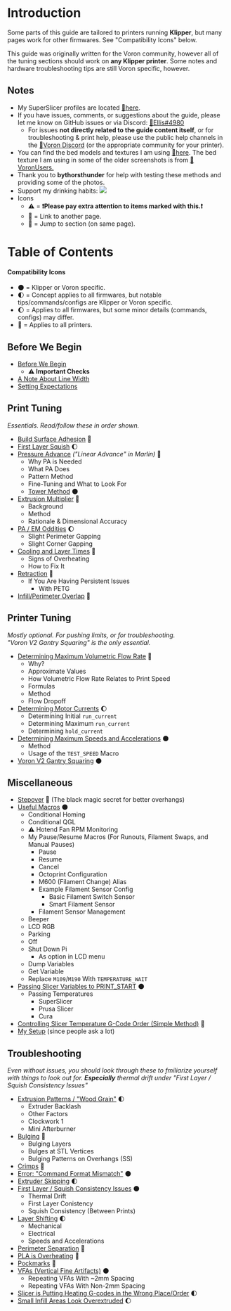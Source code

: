 # Introduction

Some parts of this guide are tailored to printers running **Klipper**, but many pages work for other firmwares. See "Compatibility Icons" below.

This guide was originally written for the Voron community, however all of the tuning sections should work on **any Klipper printer**. Some notes and hardware troubleshooting tips are still Voron specific, however.
## Notes

- My SuperSlicer profiles are located [:page_facing_up:here](https://github.com/AndrewEllis93/Ellis-SuperSlicer-Profiles).
- If you have issues, comments, or suggestions about the guide, please let me know on GitHub issues or via Discord: [:page_facing_up:Ellis#4980](https://discordapp.com/users/207622442842062849)
    - For issues **not directly related to the guide content itself**, or for troubleshooting & print help, please use the public help channels in the [:page_facing_up:Voron Discord](https://discord.gg/voron) (or the appropriate community for your printer). 
- You can find the bed models and textures I am using [:page_facing_up:here](https://github.com/VoronDesign/Voron-Extras/tree/main/Bed_Models). The bed texture I am using in some of the older screenshots is from [:page_facing_up:VoronUsers.](https://github.com/VoronDesign/VoronUsers/tree/master/slicer_configurations/PrusaSlicer/hartk1213/V0/Bed_Shape) 
- Thank you to **bythorsthunder** for help with testing these methods and providing some of the photos.
- Support my drinking habits:
[![](https://www.paypalobjects.com/en_US/i/btn/btn_donate_LG.gif)](https://www.paypal.com/paypalme/AndrewEllis93)
- Icons
    - :warning: = **:exclamation:Please pay extra attention to items marked with this.:exclamation:**
    - :page_facing_up: = Link to another page.
    - :pushpin: = Jump to section (on same page).


# Table of Contents
#### Compatibility Icons
- :new_moon: = Klipper or Voron specific.
- :first_quarter_moon: = Concept applies to all firmwares, but notable tips/commands/configs are Klipper or Voron specific.
- :waxing_gibbous_moon: = Applies to all firmwares, but some minor details (commands, configs) may differ.
- :full_moon_with_face: = Applies to all printers.

## **Before We Begin**
- [Before We Begin](/articles/before_we_begin.md)
    - **:warning: Important Checks**
- [A Note About Line Width](/articles/a_note_about_line_width.md)
- [Setting Expectations](/articles/setting_expectations.md)

## **Print Tuning** 
*Essentials. Read/follow these in order shown.*
- [Build Surface Adhesion](/articles/build_surface_adhesion.md) :full_moon_with_face:
- [First Layer Squish](/articles/first_layer_squish.md) :waxing_gibbous_moon:
- [Pressure Advance](/articles/pressure_advance.md) *("Linear Advance" in Marlin)* :full_moon_with_face:
    - Why PA is Needed
    - What PA Does
    - Pattern Method
    - Fine-Tuning and What to Look For
    - [Tower Method](/articles/pressure_advance_tower_method.md) :new_moon:
- [Extrusion Multiplier](/articles/extrusion_multiplier.md) :full_moon_with_face:
    - Background 
    - Method
    - Rationale & Dimensional Accuracy
- [PA / EM Oddities](/articles/pa_em_oddities.md) :waxing_gibbous_moon:
    - Slight Perimeter Gapping
    - Slight Corner Gapping
- [Cooling and Layer Times](/articles/cooling_and_layer_times.md) :full_moon_with_face:
    - Signs of Overheating
    - How to Fix It
- [Retraction](/articles/retraction.md) :full_moon_with_face:
    - If You Are Having Persistent Issues
        - With PETG
- [Infill/Perimeter Overlap](/articles/infill_perimeter_overlap.md) :full_moon_with_face:

## **Printer Tuning**
*Mostly optional. For pushing limits, or for troubleshooting.\
"Voron V2 Gantry Squaring" is the only essential.*
- [Determining Maximum Volumetric Flow Rate](/articles/determining_max_volumetric_flow_rate.md) :full_moon_with_face:
    - Why?
    - Approximate Values
    - How Volumetric Flow Rate Relates to Print Speed
    - Formulas
    - Method
    - Flow Dropoff
- [Determining Motor Currents](/articles/determining_motor_currents.md) :waxing_gibbous_moon:
    - Determining Initial `run_current`
    - Determining Maximum `run_current`
    - Determining `hold_current`
- [Determining Maximum Speeds and Accelerations](/articles/determining_max_speeds_accels.md) :new_moon:
    - Method
    - Usage of the `TEST_SPEED` Macro
- [Voron V2 Gantry Squaring](/articles/voron_v2_gantry_squaring.md) :new_moon:

## **Miscellaneous**
- [Stepover](/articles/stepover.md) :full_moon_with_face: (The black magic secret for better overhangs)
- [Useful Macros](/articles/useful_macros.md) :new_moon:
    - Conditional Homing
    - Conditional QGL
    - :warning: Hotend Fan RPM Monitoring
    - My Pause/Resume Macros (For Runouts, Filament Swaps, and Manual Pauses)
        - Pause
        - Resume
        - Cancel
        - Octoprint Configuration 
        - M600 (Filament Change) Alias
        - Example Filament Sensor Config
            - Basic Filament Switch Sensor
            - Smart Filament Sensor
        - Filament Sensor Management
    - Beeper
    - LCD RGB
    - Parking
    - Off
    - Shut Down Pi
        - As option in LCD menu
    - Dump Variables
    - Get Variable
    - Replace `M109`/`M190` With `TEMPERATURE_WAIT`
- [Passing Slicer Variables to PRINT_START](/articles/passing_slicer_variables.md) :new_moon:
    - Passing Temperatures
        - SuperSlicer
        - Prusa Slicer
        - Cura
- [Controlling Slicer Temperature G-Code Order (Simple Method)](/articles/controlling_slicer_g-code_order.md) :full_moon_with_face:
- [My Setup](/articles/my_setup.md) (since people ask a lot)

## **Troubleshooting**
*Even without issues, you should look through these to fmiliarize yourself with things to look out for. **Especially** thermal drift under "First Layer / Squish Consistency Issues"*
- [Extrusion Patterns / "Wood Grain"](/articles/troubleshooting/extrusion_patterns.md) :first_quarter_moon:
    - Extruder Backlash
    - Other Factors
    - Clockwork 1
    - Mini Afterburner
- [Bulging](/articles/troubleshooting/bulging.md) :full_moon_with_face:
    - Bulging Layers
    - Bulges at STL Vertices
    - Bulging Patterns on Overhangs (SS)
- [Crimps](/articles/troubleshooting/crimps.md) :full_moon_with_face:
- [Error: "Command Format Mismatch"](/articles/troubleshooting/command_format_mismatch.md) :new_moon:
- [Extruder Skipping](/articles/troubleshooting/extruder_skipping.md) :first_quarter_moon:
- [First Layer / Squish Consistency Issues](/articles/troubleshooting/first_layer_squish_consistency.md) :new_moon:
    - Thermal Drift
    - First Layer Conistency
    - Squish Consistency (Between Prints)
- [Layer Shifting](/articles/troubleshooting/layer_shifting.md) :first_quarter_moon:
    - Mechanical
    - Electrical
    - Speeds and Accelerations
- [Perimeter Separation](/articles/troubleshooting/perimeter_separation.md) :full_moon_with_face:
- [PLA is Overheating](/articles/troubleshooting/pla_overheating.md) :full_moon_with_face:
- [Pockmarks](/articles/troubleshooting/pockmarks.md) :full_moon_with_face:
- [VFAs (Vertical Fine Artifacts)](/articles/troubleshooting/vfas.md) :new_moon:
    - Repeating VFAs With ~2mm Spacing
    - Repeating VFAs With Non-2mm Spacing
- [Slicer is Putting Heating G-codes in the Wrong Place/Order](/articles/troubleshooting/slicer_putting_heating_g-codes_wrong_order.md) :first_quarter_moon:
- [Small Infill Areas Look Overextruded](/articles/troubleshooting/small_infill_areas_overextruded.md) :waxing_gibbous_moon: